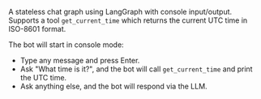 A stateless chat graph using LangGraph with console input/output. Supports a tool `get_current_time` which returns the current UTC time in ISO-8601 format.

The bot will start in console mode:

- Type any message and press Enter.
- Ask "What time is it?", and the bot will call `get_current_time` and print the UTC time.
- Ask anything else, and the bot will respond via the LLM.
